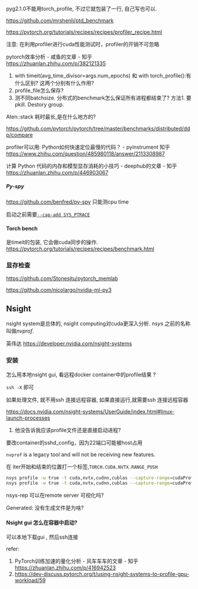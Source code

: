 pyg2.1.0不能用torch_profile, 不过它就包装了一行, 自己写也可以. 

https://github.com/mrshenli/ptd_benchmark

https://pytorch.org/tutorials/recipes/recipes/profiler_recipe.html 

注意: 在利用profiler进行cuda性能测试时，profiler的开销不可忽略

pytorch效率分析 - 咸鱼的文章 - 知乎 https://zhuanlan.zhihu.com/p/382121335

1. with timeit(avg_time_divisor=args.num_epochs) 和  with torch_profile():有什么区别? 这两个分别有什么作用? 
2. profile_file怎么保存?  
3. 测不同batchsize.  分布式的benchmark怎么保证所有进程都结束了? 方法1. 要pkill.  Destory group. 

Aten::stack 耗时最长,是在什么地方的? 

https://github.com/pytorch/pytorch/tree/master/benchmarks/distributed/ddp/compare

profiler可以用: Python如何快速定位最慢的代码？ - pyinstrument   知乎 https://www.zhihu.com/question/485980118/answer/2113308987

计算 Python 代码的内存和模型显存消耗的小技巧 - deephub的文章 - 知乎 https://zhuanlan.zhihu.com/p/446903067

##### Py-spy

https://github.com/benfred/py-spy  只能测cpu time

启动之前需要[`--cap-add SYS_PTRACE`](https://docs.docker.com/engine/security/seccomp/)

#### Torch bench

是timeit的包装, 它会做cuda同步的操作. https://pytorch.org/tutorials/recipes/recipes/benchmark.html 

### 显存检查

https://github.com/Stonesjtu/pytorch_memlab

https://github.com/nicolargo/nvidia-ml-py3 



## Nsight

nsight system是总体的, nsight computing对cuda更深入分析. *nsys* 之前的名称叫做*nvprof*.

英伟达 https://developer.nvidia.com/nsight-systems

### 安装

怎么用本地nsight gui, 看远程docker container中的profile结果 ?

`ssh -X` 即可

如果处理文件, 就不用ssh 连接远程容器, 如果直接运行,就需要ssh 连接远程容器

https://docs.nvidia.com/nsight-systems/UserGuide/index.html#linux-launch-processes 

1. 他没告诉我应该profile文件还是直接启动进程? 

要改container的sshd_config，因为22端口可能被host占用

`nvprof` is a legacy tool and will not be receiving new features. 

在 iter开始和结束的位置打一个标签,`TORCH.CUDA.NVTX.RANGE_PUSH `  

```bash
nsys profile -w true -t cuda,nvtx,cudnn,cublas --capture-range=cudaProfilerApi --force-overwrite true -x true -O 512 python train.py --data WIKI --config ./config/TGN.yml
nsys profile -w true -t cuda,nvtx,cudnn,cublas --capture-range=cudaProfilerApi --force-overwrite true -x true -o ugache python dgl_sample.py  --data WIKI --config ./config/TGN.yml 
```

nsys-rep 可以在remote server 可视化吗? 

Generated: 没有生成文件是为啥? 



#### Nsight gui 怎么在容器中启动?

可以本地下载gui , 然后ssh连接



refer:

1. PyTorch训练加速的量化分析 - 风车车车的文章 - 知乎 https://zhuanlan.zhihu.com/p/416942523
2. https://dev-discuss.pytorch.org/t/using-nsight-systems-to-profile-gpu-workload/59
